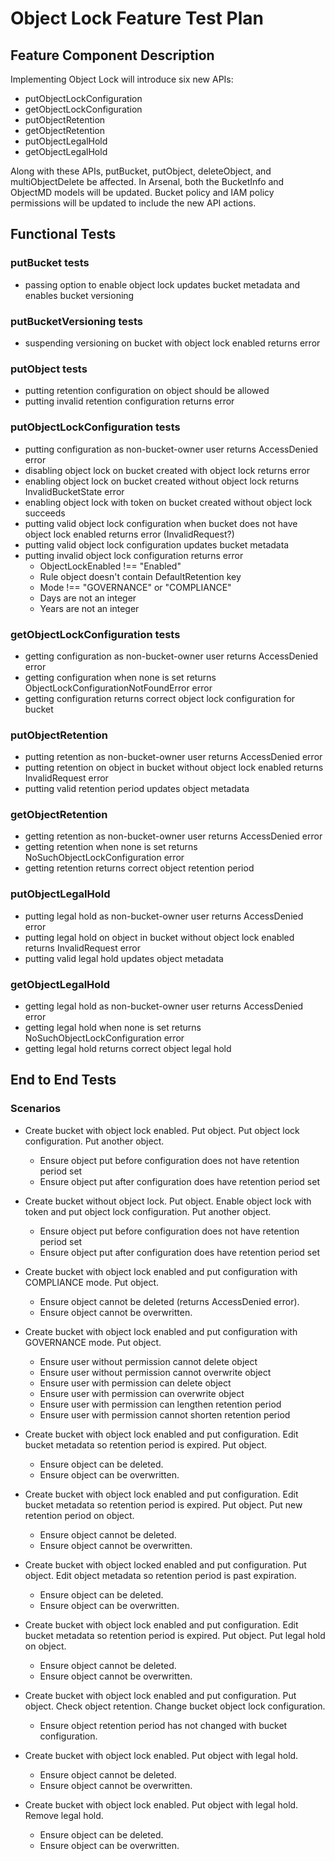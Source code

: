 # Object Lock Feature Test Plan

## Feature Component Description

Implementing Object Lock will introduce six new APIs:

- putObjectLockConfiguration
- getObjectLockConfiguration
- putObjectRetention
- getObjectRetention
- putObjectLegalHold
- getObjectLegalHold

Along with these APIs, putBucket, putObject, deleteObject, and multiObjectDelete
be affected. In Arsenal, both the BucketInfo and ObjectMD models will be
updated. Bucket policy and IAM policy permissions will be updated to include
the new API actions.

## Functional Tests

### putBucket tests

- passing option to enable object lock updates bucket metadata and enables
    bucket versioning

### putBucketVersioning tests

- suspending versioning on bucket with object lock enabled returns error

### putObject tests

- putting retention configuration on object should be allowed
- putting invalid retention configuration returns error

### putObjectLockConfiguration tests

- putting configuration as non-bucket-owner user returns AccessDenied error
- disabling object lock on bucket created with object lock returns error
- enabling object lock on bucket created without object lock returns
    InvalidBucketState error
- enabling object lock with token on bucket created without object lock succeeds
- putting valid object lock configuration when bucket does not have object
    lock enabled returns error (InvalidRequest?)
- putting valid object lock configuration updates bucket metadata
- putting invalid object lock configuration returns error
    - ObjectLockEnabled !== "Enabled"
    - Rule object doesn't contain DefaultRetention key
    - Mode !== "GOVERNANCE" or "COMPLIANCE"
    - Days are not an integer
    - Years are not an integer

### getObjectLockConfiguration tests

- getting configuration as non-bucket-owner user returns AccessDenied error
- getting configuration when none is set returns
    ObjectLockConfigurationNotFoundError error
- getting configuration returns correct object lock configuration for bucket

### putObjectRetention

- putting retention as non-bucket-owner user returns AccessDenied error
- putting retention on object in bucket without object lock enabled returns
    InvalidRequest error
- putting valid retention period updates object metadata

### getObjectRetention

- getting retention as non-bucket-owner user returns AccessDenied error
- getting retention when none is set returns NoSuchObjectLockConfiguration
    error
- getting retention returns correct object retention period

### putObjectLegalHold

- putting legal hold as non-bucket-owner user returns AccessDenied error
- putting legal hold on object in bucket without object lock enabled returns
        InvalidRequest error
- putting valid legal hold updates object metadata

### getObjectLegalHold

- getting legal hold as non-bucket-owner user returns AccessDenied error
- getting legal hold when none is set returns NoSuchObjectLockConfiguration
    error
- getting legal hold returns correct object legal hold

## End to End Tests

### Scenarios

- Create bucket with object lock enabled. Put object. Put object lock
    configuration. Put another object.
    - Ensure object put before configuration does not have retention period set
    - Ensure object put after configuration does have retention period set

- Create bucket without object lock. Put object. Enable object lock with token
    and put object lock configuration. Put another object.
    - Ensure object put before configuration does not have retention period set
    - Ensure object put after configuration does have retention period set

- Create bucket with object lock enabled and put configuration with COMPLIANCE
    mode. Put object.
    - Ensure object cannot be deleted (returns AccessDenied error).
    - Ensure object cannot be overwritten.

- Create bucket with object lock enabled and put configuration with GOVERNANCE
    mode. Put object.
    - Ensure user without permission cannot delete object
    - Ensure user without permission cannot overwrite object
    - Ensure user with permission can delete object
    - Ensure user with permission can overwrite object
    - Ensure user with permission can lengthen retention period
    - Ensure user with permission cannot shorten retention period

- Create bucket with object lock enabled and put configuration. Edit bucket
    metadata so retention period is expired. Put object.
    - Ensure object can be deleted.
    - Ensure object can be overwritten.

- Create bucket with object lock enabled and put configuration. Edit bucket
    metadata so retention period is expired. Put object. Put new retention
    period on object.
    - Ensure object cannot be deleted.
    - Ensure object cannot be overwritten.

- Create bucket with object locked enabled and put configuration. Put object.
    Edit object metadata so retention period is past expiration.
    - Ensure object can be deleted.
    - Ensure object can be overwritten.

- Create bucket with object lock enabled and put configuration. Edit bucket
    metadata so retention period is expired. Put object. Put legal hold
    on object.
    - Ensure object cannot be deleted.
    - Ensure object cannot be overwritten.

- Create bucket with object lock enabled and put configuration. Put object.
    Check object retention. Change bucket object lock configuration.
    - Ensure object retention period has not changed with bucket configuration.

- Create bucket with object lock enabled. Put object with legal hold.
    - Ensure object cannot be deleted.
    - Ensure object cannot be overwritten.

- Create bucket with object lock enabled. Put object with legal hold. Remove
    legal hold.
    - Ensure object can be deleted.
    - Ensure object can be overwritten.
